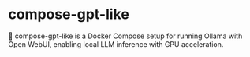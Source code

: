 # compose-gpt-like
🧠 compose-gpt-like is a Docker Compose setup for running Ollama with Open WebUI, enabling local LLM inference with GPU acceleration. 
